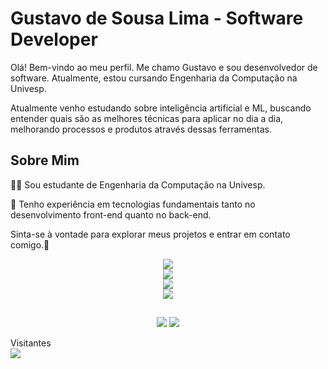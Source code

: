 # Gustavo de Sousa Lima - Software Developer

Olá! Bem-vindo ao meu perfil. Me chamo Gustavo e sou desenvolvedor de software. Atualmente, estou cursando Engenharia da Computação na Univesp.

Atualmente venho estudando sobre inteligência artificial e ML, buscando entender quais são as melhores técnicas para aplicar no dia a dia, melhorando processos e produtos através dessas ferramentas.

## Sobre Mim
👨‍🎓 Sou estudante de Engenharia da Computação na Univesp.

🚀 Tenho experiência em tecnologias fundamentais tanto no desenvolvimento front-end quanto no back-end.

Sinta-se à vontade para explorar meus projetos e entrar em contato comigo.👋

<p align="center">
  <a href="https://skillicons.dev">
    <img src="https://skillicons.dev/icons?i=html,css" /><br/>
    <img src="https://skillicons.dev/icons?i=js,git,mysql,postgres" /><br/>
    <img src="https://skillicons.dev/icons?i=mongodb,firebase,nodejs,react,vite,ts,py,go" /><br/>
    <img src="https://skillicons.dev/icons?i=java,spring,aws,gcp,docker,linux" />
  </a>
</p>
  
  ##
 
<div align="center"> 
  <a href = "mailto:gustavdesousalima@gmail.com"><img src="https://img.shields.io/badge/-Gmail-%23333?style=for-the-badge&logo=gmail&logoColor=white" target="_blank"></a>
  <a href="https://www.linkedin.com/in/Gustavo-Developer" target="_blank"><img src="https://img.shields.io/badge/-LinkedIn-%230077B5?style=for-the-badge&logo=linkedin&logoColor=white" target="_blank"></a> 
  
</div>

<p > 
  Visitantes<br>
  <img src="https://profile-counter.glitch.me/gustavodesousalima/count.svg" />
</p>
